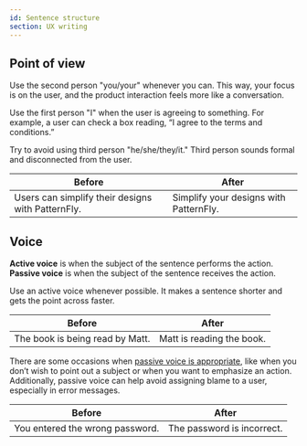 ```yaml
---
id: Sentence structure
section: UX writing
---
```


## Point of view 

Use the second person "you/your" whenever you can. This way, your focus is on the user, and the product interaction feels more like a conversation.

Use the first person "I" when the user is agreeing to something. For example, a user can check a box reading, “I agree to the terms and conditions.”

Try to avoid using third person "he/she/they/it." Third person sounds formal and disconnected from the user.

<div class="ws-content-table">

|**Before**  | **After** |
|------------|-----------|
| Users can simplify their designs with PatternFly. | Simplify your designs with PatternFly. |

</div>

## Voice

**Active voice** is when the subject of the sentence performs the action. **Passive voice** is when the subject of the sentence receives the action.

Use an active voice whenever possible. It makes a sentence shorter and gets the point across faster.

<div class="ws-content-table">

|**Before**  | **After** |
|------------|-----------|
| The book is being read by Matt. | Matt is reading the book. |

</div>

There are some occasions when [passive voice is appropriate](https://writing.wisc.edu/handbook/style/ccs_activevoice/), like when you don’t wish to point out a subject or when you want to emphasize an action. Additionally, passive voice can help avoid assigning blame to a user, especially in error messages.

<div class="ws-content-table">

|**Before**  | **After** |
|------------|-----------|
| You entered the wrong password. | The password is incorrect. |

</div>
